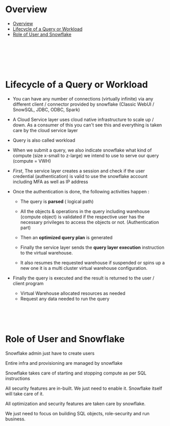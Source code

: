 # Overview

- [Overview](#overview)
- [Lifecycle of a Query or Workload](#lifecycle-of-a-query-or-workload)
- [Role of User and Snowflake](#role-of-user-and-snowflake)

&nbsp;

&nbsp;

&nbsp;

# Lifecycle of a Query or Workload

- You can have any number of connections (virtually infinite) via any different client / connector provided by snowflake (Classic WebUI / SnowSQL, JDBC, ODBC, Spark)

- A Cloud Service layer uses cloud native infrastructure to scale up / down. As a consumer of this you can't see this and everything is taken care by the cloud service layer

- Query is also called workload

- When we submit a query, we also indicate snowflake what kind of compute (size x-small to z-large) we intend to use to serve our query (compute = VWH)

- _First_, The service layer creates a session and check if the user credential (authentication) is valid to use the snowflake account including MFA as well as IP address

- Once the authentication is done, the following activities happen :

  - The query is **parsed** ( logical path)

  - All the objects & operations in the query including warehouse (compute object) is validated if the respective user has the necessary privileges to access the objects or not. (Authentication part)

  - Then an **optimized query plan** is generated

  - Finally the service layer sends the **query layer execution** instruction to the virtual warehouse.

  - It also resumes the requested warehouse if suspended or spins up a new one it is a multi cluster virtual warehouse configuration.

- Finally the query is executed and the result is returned to the user / client program
  - Virtual Warehouse allocated resources as needed
  - Request any data needed to run the query

&nbsp;

&nbsp;

# Role of User and Snowflake

Snowflake admin just have to create users

Entire infra and provisioning are managed by snowflake

Snowflake takes care of starting and stopping compute as per SQL instructions

All security features are in-built. We just need to enable it. Snowflake itself will take care of it.

All optimization and security features are taken care by snowflake.

We just need to focus on building SQL objects, role-security and run business.
